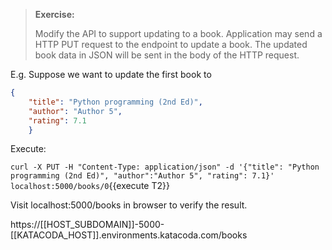 > **Exercise:**
>
> Modify the API to support updating to a book.
> Application may send a HTTP PUT request to the endpoint to update a book. 
> The updated book data in JSON will be sent in the body of the HTTP request.


E.g. Suppose we want to  update the first book to 
```json
{
	"title": "Python programming (2nd Ed)", 
	"author": "Author 5", 
	"rating": 7.1
	}
```

Execute:

`curl -X PUT -H "Content-Type: application/json" -d '{"title": "Python programming (2nd Ed)", "author":"Author 5", "rating": 7.1}' localhost:5000/books/0`{{execute T2}}

Visit localhost:5000/books in browser to verify the result.

https://[[HOST_SUBDOMAIN]]-5000-[[KATACODA_HOST]].environments.katacoda.com/books 
	
	